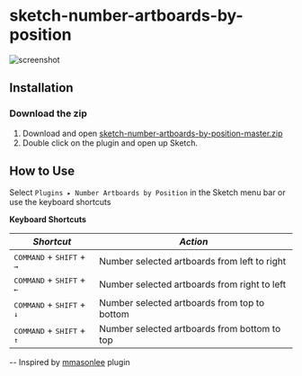 # sketch-number-artboards-by-position

![screenshot](https://user-images.githubusercontent.com/1656843/55098920-1a327200-50bf-11e9-97ed-817c567364f1.png)

## Installation

### Download the zip
1. Download and open [sketch-number-artboards-by-position-master.zip](https://github.com/radermacher/sketch-number-artboards-by-position/archive/master.zip)
2. Double click on the plugin and open up Sketch.

## How to Use
Select `Plugins ▸ Number Artboards by Position` in the Sketch menu bar or use the keyboard shortcuts

**Keyboard Shortcuts**

| *Shortcut*                                        | *Action*                          |
|---------------------------------------------------|-----------------------------------|
| <kbd>COMMAND</kbd> + <kbd>SHIFT</kbd> + <kbd>→</kbd> | Number selected artboards from left to right
| <kbd>COMMAND</kbd> + <kbd>SHIFT</kbd> + <kbd>←</kbd> | Number selected artboards from right to left
| <kbd>COMMAND</kbd> + <kbd>SHIFT</kbd> + <kbd>↓</kbd> | Number selected artboards from top to bottom
| <kbd>COMMAND</kbd> + <kbd>SHIFT</kbd> + <kbd>↑</kbd> | Number selected artboards from bottom to top

--
Inspired by [mmasonlee](https://github.com/mmasonlee/sketch-number-artboards) plugin